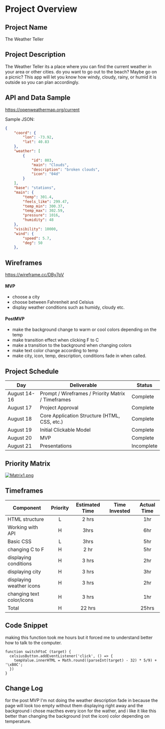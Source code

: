 # Project Overview

## Project Name

The Weather Teller

## Project Description

The Weather Teller its a place where you can find the current weather in your area or other cities. 
do you want to go out to the beach? Maybe go on a picnic? This app will let you know how windy, cloudy, rainy, or humid it is outside so you can plan accordingly.

## API and Data Sample

https://openweathermap.org/current

Sample JSON:
```json
{
    "coord": {
        "lon": -73.92,
        "lat": 40.83
    },
    "weather": [
        {
            "id": 803,
            "main": "Clouds",
            "description": "broken clouds",
            "icon": "04d"
        }
    ],
    "base": "stations",
    "main": {
        "temp": 301.4,
        "feels_like": 299.47,
        "temp_min": 300.37,
        "temp_max": 302.59,
        "pressure": 1016,
        "humidity": 48
    },
    "visibility": 10000,
    "wind": {
        "speed": 5.7,
        "deg": 50
    },
```

## Wireframes

https://wireframe.cc/DBy7pV
 

#### MVP 

- choose a city
- choose between Fahrenheit and Celsius
- display weather conditions such as humidy, cloudy etc.

#### PostMVP  

- make the background change to warm or cool colors depending on the temp
- make transition effect when clicking F to C
- make a transition to the background when changing colors
- make text color change according to temp
- make city, icon, temp, description, conditions fade in when called.

## Project Schedule

|  Day | Deliverable | Status
|---|---| ---|
|August 14-16| Prompt / Wireframes / Priority Matrix / Timeframes | Complete
|August 17| Project Approval | Complete
|August 18| Core Application Structure (HTML, CSS, etc.) | Complete
|August 19| Initial Clickable Model  | Complete
|August 20| MVP | Complete
|August 21| Presentations | Incomplete

## Priority Matrix

[![Matrix1.png](https://i.postimg.cc/gjr4NpKj/Matrix1.png)](https://postimg.cc/T5Mr3ZFv)

## Timeframes


| Component | Priority | Estimated Time | Time Invested | Actual Time |
| --- | :---: |  :---: | :---: | :---: |
| HTML structure | L | 2 hrs|  | 1hr |
| Working with API | H | 3hrs|  | 6hr |
| Basic CSS | L | 3hrs|  | 5hr |
| changing C to F | H | 2 hr|  | 5hr |
| displaying conditions | H | 3 hrs|  | 2hr |
| displaying city | H | 3 hrs|  | 3hr |
| displaying weather icons | H | 3 hrs|  | 2hr |
| changing text color/icons | H | 3 hrs|  | 1hr |
| Total | H | 22 hrs|  | 25hrs |
## Code Snippet

making this function took me hours but it forced me to understand better how to talk to the computer. 

```
function switchFtoC (target) {
  celsiusButton.addEventListener('click', () => {
    tempValue.innerHTML = Math.round((parseInt(target) - 32) * 5/9) + '\xB0C';
  })
}
```

## Change Log
for the post MVP I'm not doing the weather description fade in because the page will look too empty without them displaying right away and the background i chose macthes every icon for the wather, and i like it like this better than changing the background (not the icon) color depending on temperature.

